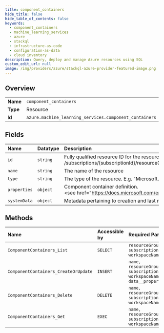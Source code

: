 ```yaml
---
title: component_containers
hide_title: false
hide_table_of_contents: false
keywords:
  - component_containers
  - machine_learning_services
  - azure    
  - stackql
  - infrastructure-as-code
  - configuration-as-data
  - cloud inventory
description: Query, deploy and manage Azure resources using SQL
custom_edit_url: null
image: /img/providers/azure/stackql-azure-provider-featured-image.png
---
```

  
    

## Overview
<table><tbody>
<tr><td><b>Name</b></td><td><code>component_containers</code></td></tr>
<tr><td><b>Type</b></td><td>Resource</td></tr>
<tr><td><b>Id</b></td><td><code>azure.machine_learning_services.component_containers</code></td></tr>
</tbody></table>

## Fields
| Name | Datatype | Description |
|:-----|:---------|:------------|
| `id` | `string` | Fully qualified resource ID for the resource. Ex - /subscriptions/&#123;subscriptionId&#125;/resourceGroups/&#123;resourceGroupName&#125;/providers/&#123;resourceProviderNamespace&#125;/&#123;resourceType&#125;/&#123;resourceName&#125; |
| `name` | `string` | The name of the resource |
| `type` | `string` | The type of the resource. E.g. "Microsoft.Compute/virtualMachines" or "Microsoft.Storage/storageAccounts" |
| `properties` | `object` | Component container definition.<br />&lt;see href="https://docs.microsoft.com/en-us/azure/machine-learning/reference-yaml-component-command" /&gt; |
| `systemData` | `object` | Metadata pertaining to creation and last modification of the resource. |
## Methods
| Name | Accessible by | Required Params |
|:-----|:--------------|:----------------|
| `ComponentContainers_List` | `SELECT` | `resourceGroupName, subscriptionId, workspaceName` |
| `ComponentContainers_CreateOrUpdate` | `INSERT` | `name, resourceGroupName, subscriptionId, workspaceName, data__properties` |
| `ComponentContainers_Delete` | `DELETE` | `name, resourceGroupName, subscriptionId, workspaceName` |
| `ComponentContainers_Get` | `EXEC` | `name, resourceGroupName, subscriptionId, workspaceName` |
